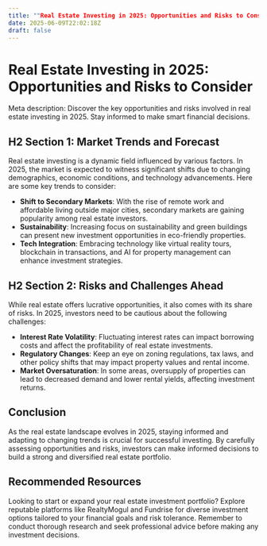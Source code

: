 ```yaml
---
title: ""Real Estate Investing in 2025: Opportunities and Risks to Consider""
date: 2025-06-09T22:02:18Z
draft: false
---
```


# Real Estate Investing in 2025: Opportunities and Risks to Consider

Meta description: Discover the key opportunities and risks involved in real estate investing in 2025. Stay informed to make smart financial decisions.

## H2 Section 1: Market Trends and Forecast

Real estate investing is a dynamic field influenced by various factors. In 2025, the market is expected to witness significant shifts due to changing demographics, economic conditions, and technology advancements. Here are some key trends to consider:

- **Shift to Secondary Markets**: With the rise of remote work and affordable living outside major cities, secondary markets are gaining popularity among real estate investors.
- **Sustainability**: Increasing focus on sustainability and green buildings can present new investment opportunities in eco-friendly properties.
- **Tech Integration**: Embracing technology like virtual reality tours, blockchain in transactions, and AI for property management can enhance investment strategies.

## H2 Section 2: Risks and Challenges Ahead

While real estate offers lucrative opportunities, it also comes with its share of risks. In 2025, investors need to be cautious about the following challenges:

- **Interest Rate Volatility**: Fluctuating interest rates can impact borrowing costs and affect the profitability of real estate investments.
- **Regulatory Changes**: Keep an eye on zoning regulations, tax laws, and other policy shifts that may impact property values and rental income.
- **Market Oversaturation**: In some areas, oversupply of properties can lead to decreased demand and lower rental yields, affecting investment returns.

## Conclusion

As the real estate landscape evolves in 2025, staying informed and adapting to changing trends is crucial for successful investing. By carefully assessing opportunities and risks, investors can make informed decisions to build a strong and diversified real estate portfolio.

## Recommended Resources

Looking to start or expand your real estate investment portfolio? Explore reputable platforms like RealtyMogul and Fundrise for diverse investment options tailored to your financial goals and risk tolerance. Remember to conduct thorough research and seek professional advice before making any investment decisions.